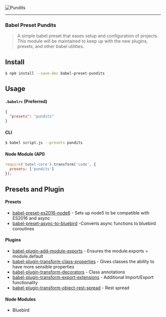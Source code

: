 ![Pundits](https://github.com/TylerGarlick/babel-presets-pundits/raw/master/docs/pundits.png)

---

### Babel Preset Pundits
> A simple babel preset that eases setup and configuration of projects.  This module will be maintained to keep up with the new plugins, presets, and other babel utilities.





## Install

```sh
$ npm install --save-dev babel-preset-pundits
```


## Usage

#### `.babelrc` (Preferred)

```json
{
  "presets": "pundits"
}
```

#### CLI

```sh
$ babel script.js --presets pundits
```

#### Node Module (API)

```js
require('babel-core').transform('code', {
  presets: ['pundits']
});
```

## Presets and Plugin

#### Presets

* [babel-preset-es2016-node6](https://www.npmjs.com/package/babel-preset-es2015-node6) - Sets up node5 to be compatible with ES2016 and async
* [babel-preset-async-to-bluebird](https://www.npmjs.com/package/babel-preset-async-to-bluebird) -Converts async functions to bluebird coroutines


#### Plugins

* [babel-plugin-add-module-exports](https://www.npmjs.com/package/babel-plugin-add-module-exports) - Ensures the module.exports = module.default
* [babel-plugin-transform-class-properties](http://babeljs.io/docs/plugins/transform-class-properties) - Gives classes the ability to have more sensible properties
* [babel-plugin-transform-decorators](http://babeljs.io/docs/plugins/transform-decorators) - Class annotations
* [babel-plugin-transform-export-extensions](http://babeljs.io/docs/plugins/transform-export-extensions) - Additional Import/Export functionality
* [babel-plugin-transform-object-rest-spread](http://babeljs.io/docs/plugins/transform-object-rest-spread) - Rest spread

#### Node Modules
* Bluebird
